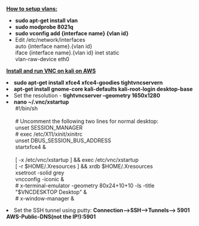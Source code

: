 <b><u>How to setup vlans:</u></b><br>
<ul>
<li><b>sudo apt-get install vlan</b></li>
<li><b>sudo modprobe 8021q</b></li>
<li><b>sudo vconfig add {interface name} {vlan id}</b></li>
<li>Edit /etc/network/interfaces <br>
auto {interface name}.{vlan id}<br>
iface {interface name}.{vlan id} inet static<br>
vlan-raw-device eth0</li>
</ul>

<b><u>Install and run VNC on kali on AWS</u></b><br>
<li><b>sudo apt-get install xfce4 xfce4-goodies tightvncservern</b></li>
<li><b>apt-get install gnome-core kali-defaults kali-root-login desktop-base</b></li>
<li>Set the resolution - <b>tightvncserver –geometry 1650x1280</b></li>
<li><b>nano ~/.vnc/xstartup</b>
<ul>
#!/bin/sh</br>
</br>
# Uncomment the following two lines for normal desktop:</br>
unset SESSION_MANAGER</br>
# exec /etc/X11/xinit/xinitrc</br>
unset DBUS_SESSION_BUS_ADDRESS</br>
startxfce4 &</br>
</br>
[ -x /etc/vnc/xstartup ] && exec /etc/vnc/xstartup</br>
[ -r $HOME/.Xresources ] && xrdb $HOME/.Xresources</br>
xsetroot -solid grey</br>
vncconfig -iconic &</br>
# x-terminal-emulator -geometry 80x24+10+10 -ls -title "$VNCDESKTOP Desktop" &</br>
# x-window-manager &</br>
</ul>
<li>Set the SSH tunnel using putty: <b>Connection-->SSH-->Tunnels--> 5901 AWS-Public-DNS(not the IP!):5901</b></li>

